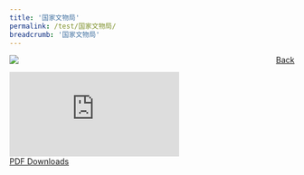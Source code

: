 ```yaml
---
title: '国家文物局'
permalink: /test/国家文物局/
breadcrumb: '国家文物局'
---
```

<a href="/gallery/华文学习展示区-chinese-exhibitions-d/community-partners/" style="float:right;">Back</a>
 <img src="/images/NHB-CL.jpg"> <br/>
<div class="video-container">
  <iframe src="https://www.youtube.com/embed/d6fmLlW8eoE" frameborder="0" allow="accelerometer; autoplay; encrypted-media; gyroscope; picture-in-picture" allowfullscreen></iframe></div>
<a href="/Sharing-Sessions/01-website-exhibitor-template-pdf.pdf" download>PDF Downloads</a>

